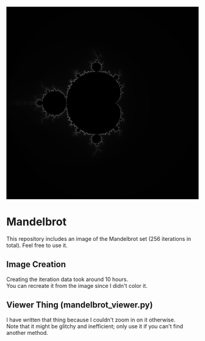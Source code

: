 <p align="center">
<img alt="Mandelbrot set" src="mandelbrot_preview.png">
</p>
<h1>Mandelbrot</h1>
This repository includes an image of the Mandelbrot set (256 iterations in total). Feel free to use it.
<h2>Image Creation</h2>
Creating the iteration data took around 10 hours.<br>
You can recreate it from the image since I didn't color it.
<h2>Viewer Thing (mandelbrot_viewer.py)</h2>
I have written that thing because I couldn't zoom in on it otherwise.<br>
Note that it might be glitchy and inefficient; only use it if you can't find another method.
